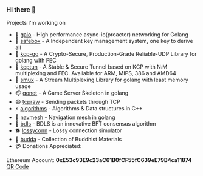 ### Hi there 👋

Projects I'm working on
- 🔭 [gaio](https://github.com/xtaci/gaio) - High performance async-io(proactor) networking for Golang
- 🌱 [safebox](https://github.com/xtaci/safebox) - A Independent key management system, one key to derive all
- 👯 [kcp-go](https://github.com/xtaci/kcp-go) - A Crypto-Secure, Production-Grade Reliable-UDP Library for golang with FEC
- 🤔 [kcptun](https://github.com/xtaci/kcptun) - A Stable & Secure Tunnel based on KCP with N:M multiplexing and FEC. Available for ARM, MIPS, 386 and AMD64
- 💬 [smux](https://github.com/xtaci/smux) - A Stream Multiplexing Library for golang with least memory usage
- 📫 [gonet](https://github.com/xtaci/gonet) - A Game Server Skeleton in golang
- 😄 [tcpraw](https://github.com/xtaci/tcpraw) - Sending packets through TCP
- ⚡ [algorithms](https://github.com/xtaci/algorithms) - Algorithms & Data structures in C++
- 🤖 [navmesh](https://github.com/xtaci/navmesh) - Navigation mesh in golang
- 🍇 [bdls](https://github.com/Sperax/bdls) - BDLS is an innovative BFT consensus algorithm
- 🐕 [lossyconn](https://github.com/xtaci/lossyconn) - Lossy connection simulator
- 🌷 [budda](https://github.com/xtaci/buddha) - Collection of Buddhist Materials
- 💳 Donations Appreciated:

Ethereum Account: **0xE53c93E9c23aC61B0fCF55fC639eE79B4ca11874**  
[QR Code](https://raw.githubusercontent.com/xtaci/xtaci/main/QR.png)
